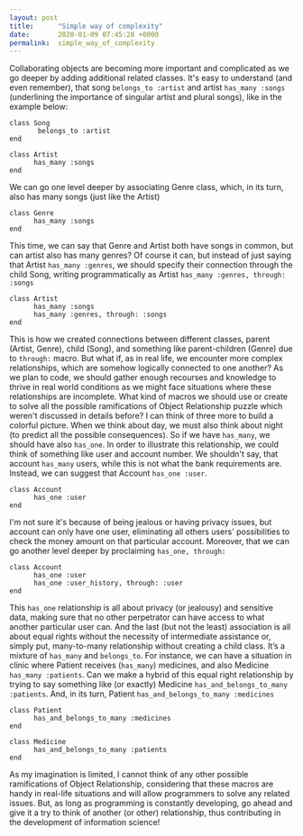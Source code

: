 ```yaml
---
layout: post
title:      "Simple way of complexity"
date:       2020-01-09 07:45:28 +0000
permalink:  simple_way_of_complexity
---
```



Collaborating objects are becoming more important and complicated as we go deeper by adding additional related classes. It's easy to understand (and even remember), that song `belongs_to :artist` and artist `has_many :songs` (underlining the importance of singular artist and plural songs), like in the example below:

```
class Song
       belongs_to :artist
end
```

```
class Artist
      has_many :songs
end
```

We can go one level deeper by associating Genre class, which, in its turn, also has many songs (just like the Artist)

```
class Genre
      has_many :songs
end
```
This time, we can say that Genre and Artist both have songs in common, but can artist also has many genres? Of course it can, but instead of just saying that Artist `has_many :genres`, we should specify their connection through the child Song, writing programmatically as Artist `has_many :genres, through: :songs`

```
class Artist
      has_many :songs
      has_many :genres, through: :songs
end
```
This is how we created connections between different classes, parent (Artist, Genre), child (Song), and something like parent-children (Genre) due to `through:` macro.
But what if, as in real life, we encounter more complex relationships, which are somehow logically connected to one another? As we plan to code, we should gather enough recourses and knowledge to thrive in real world conditions as we might face situations where these relationships are incomplete. What kind of macros we should use or create to solve all the possible ramifications of Object Relationship puzzle which weren't discussed in details before? I can think of three more to build a colorful picture.
When we think about day, we must also think about night (to predict all the possible consequences). So if we have `has_many`, we should have also `has_one`.
In order to illustrate this relationship, we could think of something like user and account number. We shouldn't say, that account `has_many` users, while this is not what the bank requirements are. Instead, we can suggest that Account `has_one :user`. 

```
class Account
      has_one :user
end
```

I'm not sure it's because of being jealous or having privacy issues, but account can only have one user, eliminating all others users' possibilities to check the money amount on that particular account. Moreover, that we can go another level deeper by proclaiming `has_one, through:`

```
class Account
      has_one :user
      has_one :user_history, through: :user
end
```
This `has_one` relationship is all about privacy (or jealousy) and sensitive data, making sure that no other perpetrator can have access to what another particular user can.
And the last (but not the least) association is all about equal rights without the necessity of intermediate assistance or, simply put, many-to-many relationship without creating a child class. It’s a mixture of `has_many` and `belongs_to`. For instance, we can have a situation in clinic where Patient receives (`has_many`) medicines, and also Medicine `has_many :patients`. Can we make a hybrid of this equal right relationship by trying to say something like (or exactly) Medicine `has_and_belongs_to_many :patients`. And, in its turn, Patient `has_and_belongs_to_many :medicines`

```
class Patient
      has_and_belongs_to_many :medicines
end

class Medicine
      has_and_belongs_to_many :patients
end
```
As my imagination is limited, I cannot think of any other possible ramifications of Object Relationship, considering that these macros are handy in real-life situations and will allow programmers to solve any related issues. But, as long as programming is constantly developing, go ahead and give it a try to think of another (or other) relationship, thus contributing in the development of information science!

